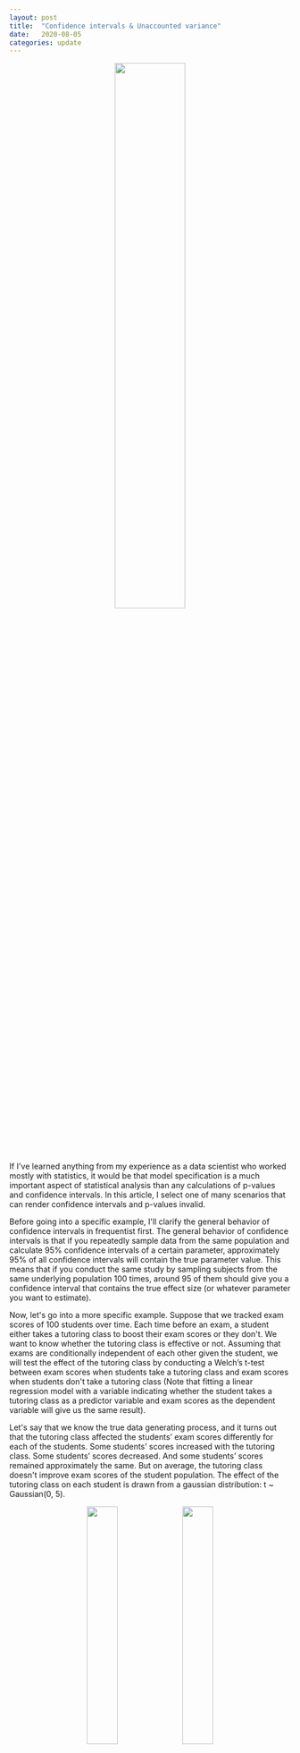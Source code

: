 ```yaml
---
layout: post
title:  "Confidence intervals & Unaccounted variance"
date:   2020-08-05
categories: update
---
```

<p align="center">
<img src="{{ site.baseurl }}/images/cf_mlm/thumbnail.png" width="50%" height=auto>
</p>
If I've learned anything from my experience as a data scientist who worked mostly with statistics, it would be that model specification is a much important aspect of statistical analysis than any calculations of p-values and confidence intervals. In this article, I select one of many scenarios that can render confidence intervals and p-values invalid.

Before going into a specific example, I'll clarify the general behavior of confidence intervals in frequentist first. The general behavior of confidence intervals is that if you repeatedly sample data from the same population and calculate 95% confidence intervals of a certain parameter, approximately 95% of all confidence intervals will contain the true parameter value. This means that if you conduct the same study by sampling subjects from the same underlying population 100 times, around 95 of them should give you a confidence interval that contains the true effect size (or whatever parameter you want to estimate).

Now, let's go into a more specific example. Suppose that we tracked exam scores of 100 students over time. Each time before an exam, a student either takes a tutoring class to boost their exam scores or they don't. We want to know whether the tutoring class is effective or not. Assuming that exams are conditionally independent of each other given the student, we will test the effect of the tutoring class by conducting a Welch’s t-test between exam scores when students take a tutoring class and exam scores when students don't take a tutoring class (Note that fitting a linear regression model with a variable indicating whether the student takes a tutoring class as a predictor variable and exam scores as the dependent variable will give us the same result).

Let's say that we know the true data generating process, and it turns out that the tutoring class affected the students’ exam scores differently for each of the students. Some students’ scores increased with the tutoring class. Some students’ scores decreased. And some students’ scores remained approximately the same. But on average, the tutoring class doesn't improve exam scores of the student population. The effect of the tutoring class on each student is drawn from a gaussian distribution: t ~ Gaussian(0, 5).


<p align="center">
<img src="{{ site.baseurl }}/images/cf_mlm/add_var_n20.png" width="33%" height=auto>
<img src="{{ site.baseurl }}/images/cf_mlm/add_var_n50.png" width="33%" height=auto>
<img src="{{ site.baseurl }}/images/cf_mlm/add_var_n100.png" width="33%" height=auto><br>
figure 1. 100 confidence intervals from simulated data with a) 20 data points per student, b) 50 data points per student, and c) 100 data points per student
</p>

I simulated data for the analysis 100 times and calculated their respective 95% confidence intervals for different number of data points per student (20, 50, and 100 from left to right figure). Each data point in each simulation represents an exam score of a student from a particular test. The results are shown in the figures above. According to the definition of confidence intervals, roughly 95 intervals should contain the true parameter, which is 0. However, most of the calculated confidence intervals don’t contain 0 at all (false statistical significance). Moreover, with more number of data points per student, there is less number of confidence intervals that actually contain 0. This happens because we ignore the variation in the effect of the tutoring class on different students resulting in more overconfidence intervals with larger sample sizes. Let’s try removing the variation of the between-student effect and redo the simulation again.

<p align="center">
<img src="{{ site.baseurl }}/images/cf_mlm/null_model.png" width="50%" height=auto><br>
figure 2. 100 confidence intervals from a t-test of a non-varying effect between student data model
</p>


Now, most of the confidence intervals contain the true parameter value even with the t-test. But what if there’s a real variation in the between-student effect, and we want to account for it? A method to handle additional variance is to use multilevel/hierarchical/mixed effect model. This family of models will allow you to specify an additional level of data that causes a variation in the effect. In this example, that is the student-level variation. This model will also allow us to estimate effects for each level unit separately. Meaning, in this case, we can obtain the effect of the tutoring class for each individual student as well, but we will ignore them for now.

<p align="center">
<img src="{{ site.baseurl }}/images/cf_mlm/mixed_model_confints.png" width="50%" height=auto><br>
figure 3. 100 confidence intervals from an estimate in a mixed effect model when there’s a variation in tutoring effect between students
</p>

The above figure shows 95% confidence intervals of the tutoring effect when we use a mixed effect model instead of a t-test (or regular OLS). The confidence intervals become much wider (not overconfident) and contain the true parameter value (0) roughly 95% of the time now.

This is just one of many other scenarios that can throw off your confidence intervals and p-values. In reality, things are even more complicated than the example I used here. And anything can mess with your confidence intervals. I may write about them later when I feel motivated :)

One thing you should be aware of is that statistical inference with mixed effect model can be tricky and requires a specific algorithm to calculate confidence intervals and p-values. In the frequentist paradigm, once you move beyond traditional statistical tests, inferences (or the quantification of uncertainty) become more complicated, and there might not be ready-to-use tools to carry it out. Another thing is when you use the mixed effect model, the average effect could become a little less relevant. Do you care about the average effect or the individual-specific effect? The answer is can vary depending on your research question.

### Extra notes
1. This article is inspired by a preprint “generalizibility crisis” by Tal Yarkoni, in which he discusses issues that arise with mismatches between statistical models and verbal hypotheses more extensively [https://doi.org/10.31234/osf.io/jqw35](https://doi.org/10.31234/osf.io/jqw35).
2. Here’s the link to an R notebook that I used to produce analyses and figures for this article: [https://htmlpreview.github.io/?https://raw.githubusercontent.com/chasnew/data_simulation_repo/master/unacc_var_mixedlm.html](https://htmlpreview.github.io/?https://raw.githubusercontent.com/chasnew/data_simulation_repo/master/unacc_var_mixedlm.html)

